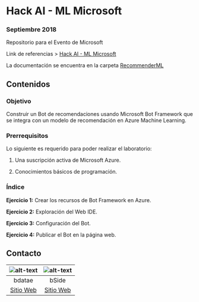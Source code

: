 # Hack AI - ML Microsoft
### Septiembre 2018

Repositorio para el Evento de Microsoft

Link de referencias > [Hack AI - ML Microsoft](https://github.com/bdatae/hack-ai-ml-2018)

La documentación se encuentra en la carpeta [RecommenderML](https://github.com/bdatae/hack-ai-ml-2018/tree/master/RecommenderML
)

## Contenidos

### Objetivo  

Construir un Bot de recomendaciones usando Microsoft Bot Framework que se integra con un modelo de recomendación en Azure Machine Learning.


### Prerrequisitos 

Lo siguiente es requerido para poder realizar el laboratorio: 

1. Una suscripción activa de Microsoft Azure.

2. Conocimientos básicos de programación.


### Índice 

**Ejercicio 1:** Crear los recursos de Bot Framework en Azure.

**Ejercicio 2:** Exploración del Web IDE.

**Ejercicio 3:** Configuración del Bot.

**Ejercicio 4:** Publicar el Bot en la página web.


## Contacto

|![alt-text](https://bbotcontent.blob.core.windows.net/imagecontents/bdatae.png "") |![alt-text](https://bbotcontent.blob.core.windows.net/imagecontents/bside_250.jpg "") |
|:-------------:|:------------:|
| bdatae     | bSide |
| [Sitio Web](http://www.bdatae.com/) | [Sitio Web](http://www.bside.com.mx/) |
